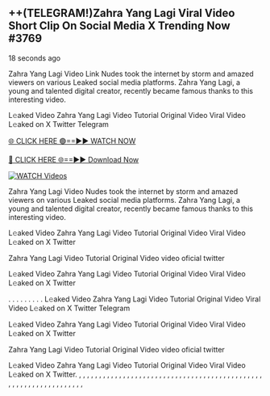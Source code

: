 ## ++(TELEGRAM!)Zahra Yang Lagi Viral Video Short Clip On Social Media X Trending Now #3769

18 seconds ago

Zahra Yang Lagi Video Link Nudes took the internet by storm and amazed viewers on various Leaked social media platforms. Zahra Yang Lagi, a young and talented digital creator, recently became famous thanks to this interesting video.

L𝚎aked Video Zahra Yang Lagi Video Tutorial Original Video Viral Video L𝚎aked on X Twitter Telegram

[🌐 CLICK HERE 🟢==►► WATCH NOW](https://dekho-ki-hoy-07-2k25.blogspot.com/2025/01/viral-on.html)

[🔴 CLICK HERE 🌐==►► Download Now](https://dekho-ki-hoy-07-2k25.blogspot.com/2025/01/viral-on.html)

[![WATCH Videos](https://i.imgur.com/dJHk4Zq.gif)](https://dekho-ki-hoy-07-2k25.blogspot.com/2025/01/viral-on.html)

Zahra Yang Lagi Video Nudes took the internet by storm and amazed viewers on various Leaked social media platforms. Zahra Yang Lagi, a young and talented digital creator, recently became famous thanks to this interesting video.

L𝚎aked Video Zahra Yang Lagi Video Tutorial Original Video Viral Video L𝚎aked on X Twitter

Zahra Yang Lagi Video Tutorial Original Video video oficial twitter

L𝚎aked Video Zahra Yang Lagi Video Tutorial Original Video Viral Video L𝚎aked on X Twitter

. . . . . . . . . L𝚎aked Video Zahra Yang Lagi Video Tutorial Original Video Viral Video L𝚎aked on X Twitter Telegram

L𝚎aked Video Zahra Yang Lagi Video Tutorial Original Video Viral Video L𝚎aked on X Twitter

Zahra Yang Lagi Video Tutorial Original Video video oficial twitter

L𝚎aked Video Zahra Yang Lagi Video Tutorial Original Video Viral Video L𝚎aked on X Twitter.
,
,
,
,
,
,
,
,
,
,
,
,
,
,
,
,
,
,
,
,
,
,
,
,
,
,
,
,
,
,
,
,
,
,
,
,
,
,
,
,
,
,
,
,
,
,
,
,
,
,
,
,
,
,
,
,
,
,
,
,
,
,
,
,
,